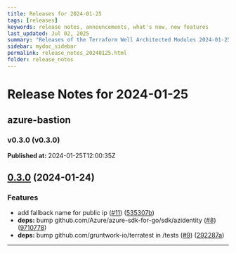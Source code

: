 ```yaml
---
title: Releases for 2024-01-25
tags: [releases]
keywords: release notes, announcements, what's new, new features
last_updated: Jul 02, 2025
summary: "Releases of the Terraform Well Architected Modules 2024-01-25"
sidebar: mydoc_sidebar
permalink: release_notes_20240125.html
folder: release_notes
---
```


# Release Notes for 2024-01-25

## azure-bastion
### v0.3.0 (v0.3.0)
**Published at:** 2024-01-25T12:00:35Z

## [0.3.0](https://github.com/CloudNationHQ/terraform-azure-bastion/compare/v0.2.0...v0.3.0) (2024-01-24)


### Features

* add fallback name for public ip ([#11](https://github.com/CloudNationHQ/terraform-azure-bastion/issues/11)) ([535307b](https://github.com/CloudNationHQ/terraform-azure-bastion/commit/535307bf3229ab27bcad7e3ce89f477230bd1e41))
* **deps:** bump github.com/Azure/azure-sdk-for-go/sdk/azidentity ([#8](https://github.com/CloudNationHQ/terraform-azure-bastion/issues/8)) ([9710778](https://github.com/CloudNationHQ/terraform-azure-bastion/commit/97107789709fb0f9ed6386e95c9e4c1eb41e8e04))
* **deps:** bump github.com/gruntwork-io/terratest in /tests ([#9](https://github.com/CloudNationHQ/terraform-azure-bastion/issues/9)) ([292287a](https://github.com/CloudNationHQ/terraform-azure-bastion/commit/292287a7b53ec5e4e0726ef441ff49ec04e7cfb1))

---

